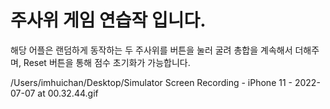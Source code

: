 #  주사위 게임 연습작 입니다. 

해당 어플은 랜덤하게 동작하는  두 주사위를 버튼을 눌러 굴려  총합을 계속해서 더해주며,
 Reset 버튼을 통해 점수 초기화가 가능합니다. 

/Users/imhuichan/Desktop/Simulator Screen Recording - iPhone 11 - 2022-07-07 at 00.32.44.gif
